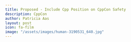 ```yaml
---
title: Proposed - Include Cpp Position on CppCon Safety
description: CppCon
author: Patricia Aas
layout: post
icon: fa-film
image: "/assets/images/human-3190531_640.jpg"
---
```


